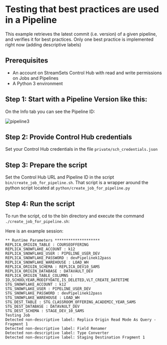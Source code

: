 # Testing that best practices are used in a Pipeline

This example retrieves the latest commit (i.e. version) of a given pipeline, and verifies it for best practices.  Only one best practice is implemented right now (adding descriptive labels)

## Prerequisites

* An account on StreamSets Control Hub with read and write permissions on Jobs and Pipelines
* A Python 3 environment

## Step 1: Start with a Pipeline Version like this:

On the Info tab you can see the Pipeline ID:

![pipeline3](images/pipeline3.png) 

## Step 2: Provide Control Hub credentials 

Set your Control Hub credentials in the file ```private/sch_credentials.json```
  
## Step 3: Prepare the script
 
Set the Control Hub URL and Pipeline ID in the script ```bin/create_job_for_pipeline.sh```.
That script is a wrapper around the python script located at ```python/create_job_for_pipeline.py```
  
## Step 4: Run the script
 
To run the script, cd to the bin directory and execute the command ```./create_job_for_pipeline.sh```:

Here is an example session:
 
```
** Runtime Parameters ********************
REPLICA_ORIGIN_TABLE : COURSEOFFERING
REPLICA_SNOWFLAKE_ACCOUNT : k12
REPLICA_SNOWFLAKE_USER : PIPELINE_USER_DEV
REPLICA_SNOWFLAKE_PASSWORD : devPipelinek12pass
REPLICA_SNOWFLAKE_WAREHOUSE : LOAD_WH
REPLICA_ORIGIN_SCHEMA : REPLICA_DEV10_SAMS
REPLICA_ORIGIN_DATABASE : DATAVAULT_DEV
REPLICA_ORIGIN_TABLE_COLUMNS : ID,SCHOOLYEAR,MODIFYDATE,IS_DELETED,VLT_CREATE_DATETIME
STG_SNOWFLAKE_ACCOUNT : k12
STG_SNOWFLAKE_USER : PIPELINE_USER_DEV
STG_SNOWFLAKE_PASSWORD : devPipelinek12pass
STG_SNOWFLAKE_WAREHOUSE : LOAD_WH
STG_DEST_TABLE : STG_CLASSROOM_OFFERING_ACADEMIC_YEAR_SAMS
STG_DEST_DATABASE : DATAVAULT_DEV
STG_DEST_SCHEMA : STAGE_DEV_10_SAMS
Testing Job
Detected non-descriptive label: Replica Origin Read Mode As Query - Fragment 1
Detected non-descriptive label: Field Renamer
Detected non-descriptive label: Type Converter
Detected non-descriptive label: Staging Destination Fragment 1
```
 
